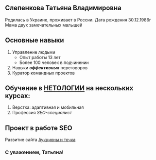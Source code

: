 ## Слепенкова Татьяна Владимировна


Родилась в Украине, проживает в России.
Дата рождения 30.12.1986г
Мама двух замечательных малышей

## Основные навыки
1. Управление людьми
   - Опыт работы 13 лет
   - Более 100 человек в подчинении
2. Навыки ***эффективных*** переговоров
3. Куратор командных проектов


## Обучение в [НЕТОЛОГИИ](https://netology.ru/) на нескольких курсах:
 1. Верстка: адаптивная и мобильная
 2. Профессия _SEO-специалист_


## Проект в работе SEO
Развитие сайта [Аукционы и точка](https://аукционыиточка.рф/)


### С уважением, Татьяна!
